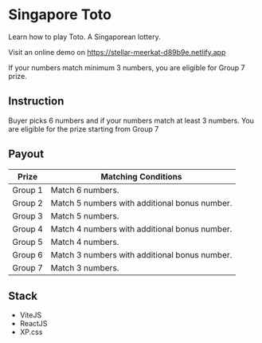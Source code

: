 # Singapore Toto

Learn how to play Toto. A Singaporean lottery.

Visit an online demo on https://stellar-meerkat-d89b9e.netlify.app

If your numbers match minimum 3 numbers, you are eligible for Group 7 prize.

## Instruction

Buyer picks 6 numbers and if your numbers match at least 3 numbers. You are eligible for the prize starting from Group 7

## Payout

| Prize   | Matching Conditions                           |
| ------- | --------------------------------------------- |
| Group 1 | Match 6 numbers.                              |
| Group 2 | Match 5 numbers with additional bonus number. |
| Group 3 | Match 5 numbers.                              |
| Group 4 | Match 4 numbers with additional bonus number. |
| Group 5 | Match 4 numbers.                              |
| Group 6 | Match 3 numbers with additional bonus number. |
| Group 7 | Match 3 numbers.                              |

## Stack

- ViteJS
- ReactJS
- XP.css
